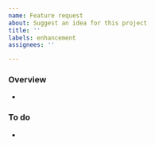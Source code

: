 ```yaml
---
name: Feature request
about: Suggest an idea for this project
title: ''
labels: enhancement
assignees: ''

---
```



### Overview
- 

### To do
-
